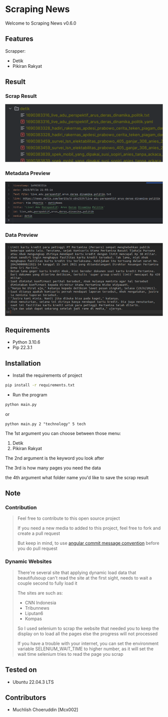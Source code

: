 # Scraping News
Welcome to Scraping News v0.6.0

## Features
Scrapper:
- Detik
- Pikiran Rakyat

## Result
### Scrap Result

![Scrap Result](./files_result.png)

### Metadata Preview
![Metadata Preview](./metadata_preview.png)

### Data Preview
![Data Preview](./data_preview.png)

## Requirements
- Python 3.10.6
- Pip 22.3.1

## Installation

- Install the requirements of project
```bash
pip install -r requirements.txt 
```

- Run the program
```bash
python main.py
```

or

```
python main.py 2 "technology" 5 tech
```
The 1st argument you can choose between those menu:
1. Detik
2. Pikiran Rakyat

The 2nd argument is the keyword you look after

The 3rd is how many pages you need the data

the 4th argument what folder name you'd like to save the scrap result

## Note

### Contribution
> Feel free to contribute to this open source project
> 
> If you need a new media to added to this project, feel free to
> fork and create a pull request
> 
> But keep in mind, to use [angular commit message convention](https://github.com/angular/angular/blob/main/CONTRIBUTING.md#-commit-message-format)
> before you do pull request 

### Dynamic Websites
> There're several site that applying dynamic load data that
> beautifulsoup can't read the site at the first sight, needs to
> wait a couple second to fully load it
> 
> The sites are such as:
> - CNN Indonesia
> - Tribunnews
> - Liputan6
> - Kompas
> 
> So I used selenium to scrap the website that needed you to keep
> the display on to load all the pages else the progress will not
> processed
> 
> If you have a trouble with your internet, you can set the
> environment variable SELENIUM_WAIT_TIME to higher number, as
> it will set the wait time selenium tries to read the page you scrap

## Tested on
- Ubuntu 22.04.3 LTS

## Contributors
- Muchlish Choeruddin [Mcx002]